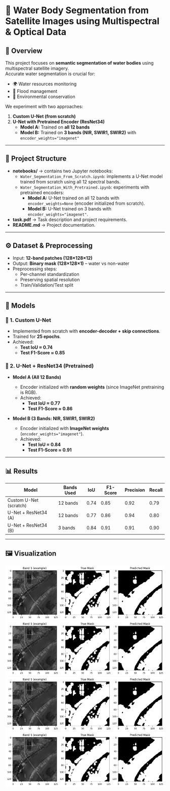 # 🌊 Water Body Segmentation from Satellite Images using Multispectral & Optical Data

## 📌 Overview  
This project focuses on **semantic segmentation of water bodies** using multispectral satellite imagery.  
Accurate water segmentation is crucial for:  
- 🌍 Water resources monitoring  
- 🌊 Flood management  
- 🌱 Environmental conservation

We experiment with two approaches:  
1. **Custom U-Net (from scratch)**  
2. **U-Net with Pretrained Encoder (ResNet34)**  
   - **Model A:** Trained on **all 12 bands**  
   - **Model B:** Trained on **3 bands (NIR, SWIR1, SWIR2)** with `encoder_weights="imagenet"`

---

## 📂 Project Structure
- **notebooks/** → contains two Jupyter notebooks:  
  - `Water_Segmentation_From_Scratch.ipynb`: implements a U-Net model trained from scratch using all 12 spectral bands.  
  - `Water_Segmentation_With_Pretrained.ipynb`: experiments with pretrained encoders:  
    - **Model A:** U-Net trained on all 12 bands with `encoder_weights=None` (encoder initialized from scratch).  
    - **Model B:** U-Net trained on 3 bands with `encoder_weights="imagenet"`.  
- **task.pdf** → Task description and project requirements.  
- **README.md** → Project documentation.  

---

## ⚙️ Dataset & Preprocessing  
- Input: **12-band patches (128×128×12)**  
- Output: **Binary mask (128×128×1)** – water vs non-water  
- Preprocessing steps:  
  - Per-channel standardization  
  - Preserving spatial resolution  
  - Train/Validation/Test split  

---

## 🧠 Models  

### 🔹 1. Custom U-Net  
- Implemented from scratch with **encoder-decoder + skip connections**.  
- Trained for **25 epochs**.  
- Achieved:  
  - **Test IoU ≈ 0.74**  
  - **Test F1-Score ≈ 0.85**  

### 🔹 2. U-Net + ResNet34 (Pretrained)  

- **Model A (All 12 Bands)**  
  - Encoder initialized with **random weights** (since ImageNet pretraining is RGB).  
  - Achieved:  
    - **Test IoU ≈ 0.77**  
    - **Test F1-Score ≈ 0.86**  

- **Model B (3 Bands: NIR, SWIR1, SWIR2)**  
  - Encoder initialized with **ImageNet weights** (`encoder_weights="imagenet"`).  
  - Achieved:  
    - **Test IoU ≈ 0.84**  
    - **Test F1-Score ≈ 0.91**  

---

## 📊 Results  

| Model                  | Bands Used   | IoU   | F1-Score | Precision | Recall |
|-------------------------|-------------|-------|----------|-----------|--------|
| Custom U-Net (scratch) | 12 bands    | 0.74  | 0.85     | 0.92      | 0.79   |
| U-Net + ResNet34 (A)   | 12 bands    | 0.77  | 0.86     | 0.94      | 0.80   |
| U-Net + ResNet34 (B)   | 3 bands     | 0.84  | 0.91     | 0.91      | 0.90   |

---

## 🖼️ Visualization  
![Prediction Example](assets/Prediction%20Example.png)
![Prediction Example](assets/Prediction%20Example.png)
![Prediction Example](assets/Prediction%20Example.png)
![Prediction Example](assets/Prediction%20Example.png)
